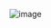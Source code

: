 ![image](https://github.com/Nelsonkim44/King-County-Housing-Analysis-Project/assets/133017240/329445dd-e455-4322-aa62-b499949351f6)

